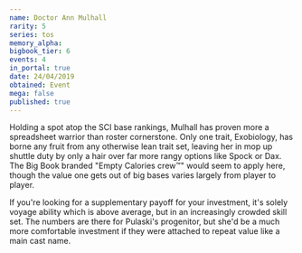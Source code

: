 ```yaml
---
name: Doctor Ann Mulhall
rarity: 5
series: tos
memory_alpha:
bigbook_tier: 6
events: 4
in_portal: true
date: 24/04/2019
obtained: Event
mega: false
published: true
---
```


Holding a spot atop the SCI base rankings, Mulhall has proven more a spreadsheet warrior than roster cornerstone. Only one trait, Exobiology, has borne any fruit from any otherwise lean trait set, leaving her in mop up shuttle duty by only a hair over far more rangy options like Spock or Dax. The Big Book branded "Empty Calories crew™️" would seem to apply here, though the value one gets out of big bases varies largely from player to player.

If you're looking for a supplementary payoff for your investment, it's solely voyage ability which is above average, but in an increasingly crowded skill set. The numbers are there for Pulaski's progenitor, but she'd be a much more comfortable investment if they were attached to repeat value like a main cast name.

